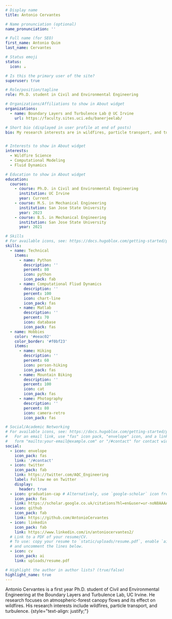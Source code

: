 ```yaml
---
# Display name
title: Antonio Cervantes

# Name pronunciation (optional)
name_pronunciation: ''

# Full name (for SEO)
first_name: Antonio Quim
last_name: Cervantes

# Status emoji
status:
  icon: ☕️

# Is this the primary user of the site?
superuser: true

# Role/position/tagline
role: Ph.D. student in Civil and Environmental Engineering

# Organizations/Affiliations to show in About widget
organizations:
  - name: Boundary Layers and Turbulence Lab @ UC Irvine
    url: https://faculty.sites.uci.edu/banerjeelab/

# Short bio (displayed in user profile at end of posts)
bio: My research interests are in wildfires, particle transport, and turbulence


# Interests to show in About widget
interests:
  - Wildfire Science
  - Computational Modeling
  - Fluid Dynamics

# Education to show in About widget
education:
  courses:
    - course: Ph.D. in Civil and Environmental Engineering
      institution: UC Irvine
      year: Current
    - course: M.S. in Mechanical Engineering
      institution: San Jose State University
      year: 2023
    - course: B.S. in Mechanical Engineering
      institution: San Jose State University
      year: 2021

# Skills
# For available icons, see: https://docs.hugoblox.com/getting-started/page-builder/#icons
skills:
  - name: Technical
    items:
      - name: Python
        description: ''
        percent: 80
        icon: python
        icon_pack: fab
      - name: Computational Fliud Dynamics
        description: ''
        percent: 100
        icon: chart-line
        icon_pack: fas
      - name: Matlab
        description: ''
        percent: 70
        icon: database
        icon_pack: fas
  - name: Hobbies
    color: '#eeac02'
    color_border: '#f0bf23'
    items:
      - name: Hiking
        description: ''
        percent: 60
        icon: person-hiking
        icon_pack: fas
      - name: Mountain Biking
        description: ''
        percent: 100
        icon: cat
        icon_pack: fas
      - name: Photography
        description: ''
        percent: 80
        icon: camera-retro
        icon_pack: fas

# Social/Academic Networking
# For available icons, see: https://docs.hugoblox.com/getting-started/page-builder/#icons
#   For an email link, use "fas" icon pack, "envelope" icon, and a link in the
#   form "mailto:your-email@example.com" or "/#contact" for contact widget.
social:
  - icon: envelope
    icon_pack: fas
    link: '/#contact'
  - icon: twitter
    icon_pack: fab
    link: https://twitter.com/AQC_Engineering
    label: Follow me on Twitter
    display:
      header: true
  - icon: graduation-cap # Alternatively, use `google-scholar` icon from `ai` icon pack
    icon_pack: fas
    link: https://scholar.google.co.uk/citations?hl=en&user=ur-noN8AAAAJ&view_op=list_works&authuser=1&gmla=AH70aAUmDpExqwxmDTmAt0cCksf6CnjQTwiXNiMaiFh6D2Ytu2GedZ9Q9ATpj_ZDVUWvCImbeWETz9RDZG26kSpR
  - icon: github
    icon_pack: fab
    link: https://github.com/AntonioCervantes
  - icon: linkedin
    icon_pack: fab
    link: https://www.linkedin.com/in/antoniocervantes2/
  # Link to a PDF of your resume/CV.
  # To use: copy your resume to `static/uploads/resume.pdf`, enable `ai` icons in `params.yaml`,
  # and uncomment the lines below.
  - icon: cv
    icon_pack: ai
    link: uploads/resume.pdf

# Highlight the author in author lists? (true/false)
highlight_name: true
---
```


Antonio Cervantes is a first year Ph.D. student of Civil and Environmental Engineering at the Boundary Layers and Turbulence Lab, UC Irvine. He research focuses on atmospheric-forest canopy flows and its effect on wildfires. His research interests include wildfires, particle transport, and turbulence. 
{style="text-align: justify;"}
